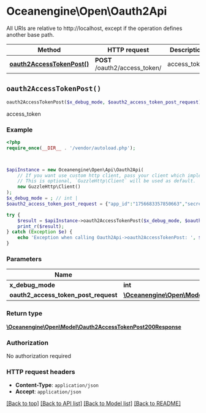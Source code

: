 # Oceanengine\Open\Oauth2Api

All URIs are relative to http://localhost, except if the operation defines another base path.

| Method | HTTP request | Description |
| ------------- | ------------- | ------------- |
| [**oauth2AccessTokenPost()**](Oauth2Api.md#oauth2AccessTokenPost) | **POST** /oauth2/access_token/ | access_token |


## `oauth2AccessTokenPost()`

```php
oauth2AccessTokenPost($x_debug_mode, $oauth2_access_token_post_request): \Oceanengine\Open\Model\Oauth2AccessTokenPost200Response
```

access_token



### Example

```php
<?php
require_once(__DIR__ . '/vendor/autoload.php');



$apiInstance = new Oceanengine\Open\Api\Oauth2Api(
    // If you want use custom http client, pass your client which implements `GuzzleHttp\ClientInterface`.
    // This is optional, `GuzzleHttp\Client` will be used as default.
    new GuzzleHttp\Client()
);
$x_debug_mode = ; // int | 
$oauth2_access_token_post_request = {"app_id":"1756683357850663","secret":"187f9de9ea53331ee7fa2964b824b2d6f44ac746","grant_type":"auth_code","auth_code":"0454c116e63e3841994115cd558e2fd7ddc97e4d"}; // \Oceanengine\Open\Model\Oauth2AccessTokenPostRequest

try {
    $result = $apiInstance->oauth2AccessTokenPost($x_debug_mode, $oauth2_access_token_post_request);
    print_r($result);
} catch (Exception $e) {
    echo 'Exception when calling Oauth2Api->oauth2AccessTokenPost: ', $e->getMessage(), PHP_EOL;
}
```

### Parameters

| Name | Type | Description  | Notes |
| ------------- | ------------- | ------------- | ------------- |
| **x_debug_mode** | **int**|  | [optional] |
| **oauth2_access_token_post_request** | [**\Oceanengine\Open\Model\Oauth2AccessTokenPostRequest**](../Model/Oauth2AccessTokenPostRequest.md)|  | [optional] |

### Return type

[**\Oceanengine\Open\Model\Oauth2AccessTokenPost200Response**](../Model/Oauth2AccessTokenPost200Response.md)

### Authorization

No authorization required

### HTTP request headers

- **Content-Type**: `application/json`
- **Accept**: `application/json`

[[Back to top]](#) [[Back to API list]](../../README.md#endpoints)
[[Back to Model list]](../../README.md#models)
[[Back to README]](../../README.md)
